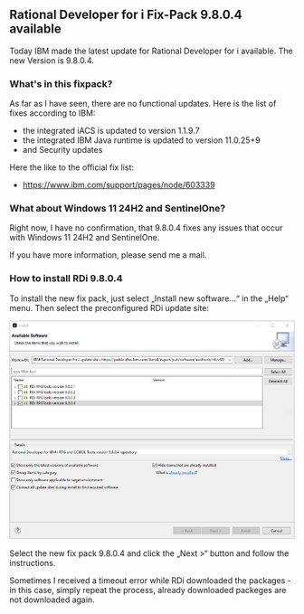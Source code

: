 ## Rational Developer for i Fix-Pack 9.8.0.4 available

Today IBM made the latest update for Rational Developer for i available. The new Version is 9.8.0.4.

### What's in this fixpack?

As far as I have seen, there are no functional updates. Here is the list of fixes according to IBM:

- the integrated iACS is updated to version 1.1.9.7
- the integrated IBM Java runtime is updated to version 11.0.25+9
- and Security updates

Here the like to the official fix list:

- https://www.ibm.com/support/pages/node/603339

### What about Windows 11 24H2 and SentinelOne?

Right now, I have no confirmation, that 9.8.0.4 fixes any issues that occur with Windows 11 24H2 and SentinelOne. 

If you have more information, please send me a mail.

### How to install RDi 9.8.0.4

To install the new fix pack, just select „Install new software…“ in the „Help“ menu. Then select the preconfigured RDi update site:

![RDi update repository](/assets/img/2025-03-07-rdi-9804.png)

Select the new fix pack 9.8.0.4 and click the „Next >“ button and follow the instructions.

Sometimes I received a timeout error while RDi downloaded the packages - in this case, simply repeat the process, already downloaded packeges are not downloaded again.
